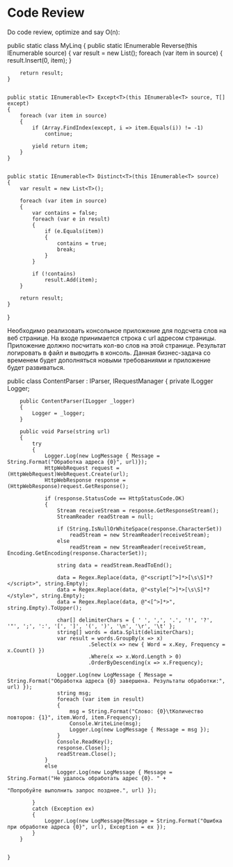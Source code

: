 # Code Review

Do code review, optimize and say O(n):

public static class MyLinq
{
    public static IEnumerable<T> Reverse<T>(this IEnumerable<T> source)
    {
        var result = new List<T>();
        foreach (var item in source)
        {
            result.Insert(0, item);
        }
 
        return result;
    }
 
 
    public static IEnumerable<T> Except<T>(this IEnumerable<T> source, T[] except)
    {
        foreach (var item in source)
        {
            if (Array.FindIndex(except, i => item.Equals(i)) != -1)
                continue;
 
            yield return item;
        }
    }
 
 
    public static IEnumerable<T> Distinct<T>(this IEnumerable<T> source)
    {
        var result = new List<T>();
 
        foreach (var item in source)
        {
            var contains = false;
            foreach (var e in result)
            {
                if (e.Equals(item))
                {
                    contains = true;
                    break;
                }
            }
 
            if (!contains)
                result.Add(item);
        }
 
        return result;
    }
}

Необходимо реализовать консольное приложение для подсчета слов на веб странице.
На входе принимается строка с url адресом страницы. Приложение должно посчитать кол-во слов на этой странице. 
Результат логировать в файл и выводить в консоль.
Данная бизнес-задача со временем будет дополняться новыми требованиями и приложение будет развиваться.

public class ContentParser : IParser, IRequestManager
    {
        private ILogger Logger;

        public ContentParser(ILogger _logger)
        {
            Logger = _logger;
        }

        public void Parse(string url)
        {
            try
            {
                Logger.Log(new LogMessage { Message = String.Format("Обработка адреса {0}", url)});
                HttpWebRequest request = (HttpWebRequest)WebRequest.Create(url);
                HttpWebResponse response = (HttpWebResponse)request.GetResponse();

                if (response.StatusCode == HttpStatusCode.OK)
                {
                    Stream receiveStream = response.GetResponseStream();
                    StreamReader readStream = null;

                    if (String.IsNullOrWhiteSpace(response.CharacterSet))
                        readStream = new StreamReader(receiveStream);
                    else
                        readStream = new StreamReader(receiveStream, Encoding.GetEncoding(response.CharacterSet));

                    string data = readStream.ReadToEnd();

                    data = Regex.Replace(data, @"<script[^>]*>[\s\S]*?</script>", string.Empty);
                    data = Regex.Replace(data, @"<style[^>]*>[\s\S]*?</style>", string.Empty);
                    data = Regex.Replace(data, @"<[^>]*>", string.Empty).ToUpper();

                    char[] delimiterChars = { ' ', ',', '.', '!', '?', '"', ';', ':', '[', ']', '(', ')', '\n', '\r', '\t' };
                    string[] words = data.Split(delimiterChars);
                    var result = words.GroupBy(x => x)
                              .Select(x => new { Word = x.Key, Frequency = x.Count() })
                              .Where(x => x.Word.Length > 0)
                              .OrderByDescending(x => x.Frequency);

                    Logger.Log(new LogMessage { Message = String.Format("Обработка адреса {0} завершена. Результаты обработки:", url) });
                    string msg;
                    foreach (var item in result)
                    {
                        msg = String.Format("Слово: {0}\tКоличество повторов: {1}", item.Word, item.Frequency);
                        Console.WriteLine(msg);
                        Logger.Log(new LogMessage { Message = msg });
                    }
                    Console.ReadKey();
                    response.Close();
                    readStream.Close();
                }
                else
                    Logger.Log(new LogMessage { Message = String.Format("Не удалось обработать адрес {0}. " +
                                                                            "Попробуйте выполнить запрос позднее.", url) });
                
            }
            catch (Exception ex)
            {
                Logger.Log(new LogMessage{Message = String.Format("Ошибка при обработке адреса {0}", url), Exception = ex });
            }
        }
		
		
    }